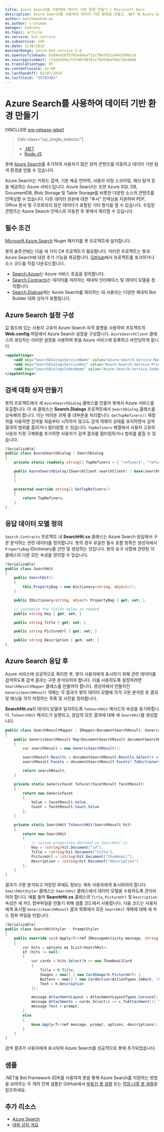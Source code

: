 ```yaml
---
title: Azure Search를 사용하여 데이터 기반 환경 만들기 | Microsoft Docs
description: Azure Search를 사용하여 데이터 기반 환경을 만들고 .NET 및 Azure Search용 Bot Framework SDK를 사용하여 사용자가 봇에 있는 많은 양의 콘텐츠를 이동하는 데 도움이 되는 방법에 대해 알아봅니다.
author: matthewshim-ms
ms.author: v-shimma
manager: kamrani
ms.topic: article
ms.service: bot-service
ms.subservice: sdk
ms.date: 1/28/2019
monikerRange: azure-bot-service-3.0
ms.openlocfilehash: 6169ed28fb765e84aaf31cf9e7d2ca404294bcad
ms.sourcegitcommit: c7d2e939ec71f46f48383c750fddaf6627b6489d
ms.translationtype: HT
ms.contentlocale: ko-KR
ms.lasthandoff: 02/07/2019
ms.locfileid: "55783362"
---
```

# <a name="create-data-driven-experiences-with-azure-search"></a>Azure Search를 사용하여 데이터 기반 환경 만들기 

[!INCLUDE [pre-release-label](../includes/pre-release-label-v3.md)]

> [!div class="op_single_selector"]
> - [.NET](../dotnet/bot-builder-dotnet-search-azure.md)
> - [Node.JS](../nodejs/bot-builder-nodejs-search-azure.md)

봇에 [Azure Search](https://azure.microsoft.com/en-us/services/search/)를 추가하여 사용자가 많은 양의 콘텐츠를 이동하고 데이터 기반 탐색 환경을 만들 수 있습니다.

Azure Search는 키워드 검색, 기본 제공 언어학, 사용자 지정 스코어링, 패싯 탐색 등을 제공하는 Azure 서비스입니다. Azure Search는 또한 Azure SQL DB, DocumentDB, Blob Storage 및 Table Storage를 비롯한 다양한 소스의 콘텐츠를 인덱싱할 수 있습니다. 다른 데이터 원본에 대한 "푸시" 인덱싱을 지원하며 PDF, Office 문서 및 구조화되지 않은 데이터가 포함된 기타 형식을 열 수 있습니다. 수집된 콘텐츠는 Azure Search 인덱스로 이동한 후 봇에서 쿼리할 수 있습니다.


## <a name="prerequisites"></a>필수 조건

[Microsoft.Azure.Search](https://www.nuget.org/packages/Microsoft.Azure.Search/4.0.0-preview) Nuget 패키지를 봇 프로젝트에 설치합니다. 

봇의 솔루션에는 다음 세 가지 C# 프로젝트가 필요합니다. 이러한 프로젝트는 봇과 Azure Search에 대한 추가 기능을 제공합니다. [GitHub](https://github.com/Microsoft/botBuilder-Samples/tree/master/CSharp/demo-Search)에서 프로젝트를 포크하거나 소스 코드를 직접 다운로드합니다.

* [Search.Azure](https://github.com/Microsoft/botBuilder-Samples/tree/master/CSharp/demo-Search/Search.Azure)는 Azure 서비스 호출을 정의합니다. 
* [Search.Contracts](https://github.com/Microsoft/botBuilder-Samples/tree/master/CSharp/demo-Search/Search.Contracts)는 데이터를 처리하는 제네릭 인터페이스 및 데이터 모델을 정의합니다.
* [Search.Dialogs](https://github.com/Microsoft/botBuilder-Samples/tree/master/CSharp/demo-Search/Search.Dialogs)에는 Azure Search를 쿼리하는 데 사용되는 다양한 제네릭 Bot Builder 대화 상자가 포함됩니다.

## <a name="configure-azure-search-settings"></a>Azure Search 설정 구성 

값 필드에 있는 사용자 고유의 Azure Search 자격 증명을 사용하여 프로젝트의 **Web.config** 파일에서 Azure Search 설정을 구성합니다. `AzureSearchClient` 클래스의 생성자는 이러한 설정을 사용하여 봇을 Azure 서비스에 등록하고 바인딩하게 됩니다.

```xml
<appSettings>
    <add key="SearchDialogsServiceName" value="Azure-Search-Service-Name" /> <!-- replace value field with Azure Service Name --> 
    <add key="SearchDialogsServiceKey" value="Azure-Search-Service-Primary-Key" /> <!-- replace value field with Azure Service Key --> 
    <add key="SearchDialogsIndexName" value="Azure-Search-Service-Index" /> <!-- replace value field with your Azure Search Index --> 
</appSettings>
```

## <a name="create-a-search-dialog"></a>검색 대화 상자 만들기

봇의 프로젝트에서 새 `AzureSearchDialog` 클래스를 만들어 봇에서 Azure 서비스를 호출합니다. 이 새 클래스는 **Search.Dialogs** 프로젝트에서 `SearchDialog` 클래스를 상속해야 합니다. 이는 어려운 과제 중 대부분을 처리합니다. `GetTopRefiners()` 재정의를 사용하면 검색을 처음부터 시작하지 않고도 검색 개체의 상태를 유지하면서 검색 결과의 범위를 좁히거나 필터링할 수 있습니다. `TopRefiners` 배열에서 사용자 고유의 사용자 지정 구체화를 추가하면 사용자가 검색 결과를 필터링하거나 범위를 좁힐 수 있습니다. 

```cs
[Serializable]
public class AzureSearchDialog : SearchDialog
{
    private static readonly string[] TopRefiners = { "refiner1", "refiner2", "refiner3" }; // define your own custom refiners 

    public AzureSearchDialog(ISearchClient searchClient) : base(searchClient, multipleSelection: true)
    {
    }

    protected override string[] GetTopRefiners()
    {
        return TopRefiners;
    }
}
```

## <a name="define-the-response-data-model"></a>응답 데이터 모델 정의

`Search.Contracts` 프로젝트 내 **SearchHit.cs** 클래스는 Azure Search 응답에서 구문 분석하는 관련 데이터를 정의합니다. 봇의 경우 유일한 필수 포함 항목은 생성자에서 `PropertyBag` IDictionary를 선언 및 생성하는 것입니다. 봇의 요구 사항에 관련된 이 클래스의 다른 모든 속성을 정의할 수 있습니다. 

```cs
[Serializable]
public class SearchHit
{
    public SearchHit()
    {
        this.PropertyBag = new Dictionary<string, object>();
    }

    public IDictionary<string, object> PropertyBag { get; set; }

    // customize the fields below as needed 
    public string Key { get; set; }

    public string Title { get; set; }

    public string PictureUrl { get; set; }

    public string Description { get; set; }
}
```

## <a name="after-azure-search-responds"></a>Azure Search 응답 후 

Azure 서비스에 성공적으로 쿼리한 후, 봇이 사용자에게 표시하기 위해 관련 데이터를 검색하도록 검색 결과는 구문 분석되어야 합니다. 이를 사용하도록 설정하려면 `SearchResultMapper` 클래스를 만들어야 합니다. 생성자에서 만들어진 `GenericSearchResult` 개체는 각 결과가 봇의 데이터 모델에 각각 구문 분석된 후 결과 및 패싯을 각각 저장하는 목록 및 사전을 정의합니다. 

**SearchHit.cs**의 데이터 모델과 일치하도록 `ToSearchHit` 메서드의 속성을 동기화합니다. `ToSearchHit` 메서드가 실행되고, 응답의 모든 결과에 대해 새 `SearchHit`를 생성합니다.  

```cs
public class SearchResultMapper : IMapper<DocumentSearchResult, GenericSearchResult>
{
    public GenericSearchResult Map(DocumentSearchResult documentSearchResult)
    {
        var searchResult = new GenericSearchResult();

        searchResult.Results = documentSearchResult.Results.Select(r => ToSearchHit(r)).ToList();
        searchResult.Facets = documentSearchResult.Facets?.ToDictionary(kv => kv.Key, kv => kv.Value.Select(f => ToFacet(f)));

        return searchResult;
    }

    private static GenericFacet ToFacet(FacetResult facetResult)
    {
        return new GenericFacet
        {
            Value = facetResult.Value,
            Count = facetResult.Count.Value
        };
    }

    private static SearchHit ToSearchHit(SearchResult hit)
    {
        return new SearchHit
        {
            // custom properties defined in SearchHit.cs 
            Key = (string)hit.Document["id"],
            Title = (string)hit.Document["title"],
            PictureUrl = (string)hit.Document["thumbnail"],
            Description = (string)hit.Document["description"]
        };
    }
}
```
결과가 구문 분석되고 저장된 후에도 정보는 계속 사용자에게 표시되어야 합니다. `SearchHitStyler` 클래스는 `SearchHit` 클래스에서 데이터 모델을 수용하도록 관리되어야 합니다. 예를 들어 **SearchHit.cs** 클래스의 `Title`, `PictureUrl` 및 `Description` 속성은 새 카드 첨부파일을 만들기 위해 샘플 코드에서 사용됩니다. 다음 코드는 사용자에게 표시할 `GenericSearchResult` 결과 목록에서 모든 `SearchHit` 개체에 대해 새 카드 첨부 파일을 만듭니다.   

```cs
[Serializable]
public class SearchHitStyler : PromptStyler
{
    public override void Apply<T>(ref IMessageActivity message, string prompt, IReadOnlyList<T> options, IReadOnlyList<string> descriptions = null)
    {
        var hits = options as IList<SearchHit>;
        if (hits != null)
        {
            var cards = hits.Select(h => new ThumbnailCard
            {
                Title = h.Title,
                Images = new[] { new CardImage(h.PictureUrl) },
                Buttons = new[] { new CardAction(ActionTypes.ImBack, "Pick this one", value: h.Key) },
                Text = h.Description
            });

            message.AttachmentLayout = AttachmentLayoutTypes.Carousel;
            message.Attachments = cards.Select(c => c.ToAttachment()).ToList();
            message.Text = prompt;
        }
        else
        {
            base.Apply<T>(ref message, prompt, options, descriptions);
        }
    }
}
```
검색 결과가 사용자에게 표시되며 Azure Search를 성공적으로 봇에 추가되었습니다.

## <a name="samples"></a>샘플

.NET용 Bot Framework SDK를 사용하여 봇을 통해 Azure Search를 지원하는 방법을 보여주는 두 개의 전체 샘플은 GitHub에서 [부동산 봇 샘플](https://github.com/Microsoft/BotBuilder-Samples/tree/v3-sdk-samples/CSharp/demo-Search/RealEstateBot) 또는 [작업 나열 봇 샘플](https://github.com/Microsoft/BotBuilder-Samples/tree/v3-sdk-samples/CSharp/demo-Search/JobListingBot)을 참조하세요. 

## <a name="additional-resources"></a>추가 리소스
* [Azure Search][search]
* [대화 상자 개요](bot-builder-dotnet-dialogs.md)

[search]: /azure/search/search-what-is-azure-search
